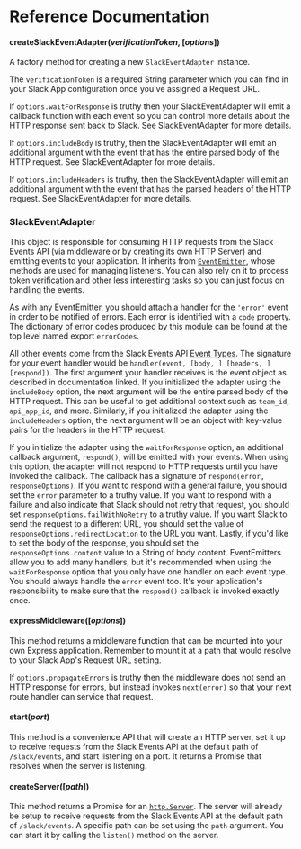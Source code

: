 # Reference Documentation

#### createSlackEventAdapter(_verificationToken_, [_options_])

A factory method for creating a new `SlackEventAdapter` instance.

The `verificationToken` is a required String parameter which you can find in your Slack App
configuration once you've assigned a Request URL.

If `options.waitForResponse` is truthy then your SlackEventAdapter will emit a callback function
with each event so you can control more details about the HTTP response sent back to Slack. See
SlackEventAdapter for more details.

If `options.includeBody` is truthy, then the SlackEventAdapter will emit an additional argument
with the event that has the entire parsed body of the HTTP request. See SlackEventAdapter for
more details.

If `options.includeHeaders` is truthy, then the SlackEventAdapter will emit an additional argument
with the event that has the parsed headers of the HTTP request. See SlackEventAdapter for more
details.

### SlackEventAdapter

This object is responsible for consuming HTTP requests from the Slack Events API (via middleware or
by creating its own HTTP Server) and emitting events to your application. It inherits from
[`EventEmitter`](https://nodejs.org/dist/latest-v4.x/docs/api/events.html#events_class_eventemitter),
whose methods are used for managing listeners. You can also rely on it to process token verification
and other less interesting tasks so you can just focus on handling the events.

As with any EventEmitter, you should attach a handler for the `'error'` event in order to be
notified of errors. Each error is identified with a `code` property. The dictionary of error codes
produced by this module can be found at the top level named export `errorCodes`.

All other events come from the Slack Events API [Event Types](https://api.slack.com/events/api).
The signature for your event handler would be `handler(event, [body, ] [headers, ] [respond])`.
The first argument your handler receives is the event object as described in documentation linked.
If you initialized the adapter using the `includeBody` option, the next argument will be the entire
parsed body of the HTTP request. This can be useful to get additional context such as `team_id`,
`api_app_id`, and more. Similarly, if you initialized the adapter using the `includeHeaders` option,
the next argument will be an object with key-value pairs for the headers in the HTTP request.

If you initialize the adapter using the `waitForResponse` option, an additional callback argument,
`respond()`, will be emitted with your events. When using this option, the adapter will not respond
to HTTP requests until you have invoked the callback. The callback has a signature of
`respond(error, responseOptions)`. If you want to respond with a general failure, you should set the
`error` parameter to a truthy value. If you want to respond with a failure and also indicate
that Slack should not retry that request, you should set `responseOptions.failWithNoRetry` to a
truthy value. If you want Slack to send the request to a different URL, you should set the
value of `responseOptions.redirectLocation` to the URL you want. Lastly, if you'd like to
set the body of the response, you should set the `responseOptions.content` value to a String of
body content. EventEmitters allow you to add many handlers, but it's recommended when using the
`waitForResponse` option that you only have one handler on each event type. You should always handle
the `error` event too. It's your application's responsibility to make sure that the `respond()`
callback is invoked exactly once.

#### expressMiddleware([_options_])

This method returns a middleware function that can be mounted into your own Express application.
Remember to mount it at a path that would resolve to your Slack App's Request URL setting.

If `options.propagateErrors` is truthy then the middleware does not send an HTTP response for
errors, but instead invokes `next(error)` so that your next route handler can service that request.

#### start(_port_)

This method is a convenience API that will create an HTTP server, set it up to receive requests
from the Slack Events API at the default path of `/slack/events`, and start listening on a port. It
returns a Promise that resolves when the server is listening.

#### createServer([_path_])

This method returns a Promise for an
[`http.Server`](https://nodejs.org/dist/latest-v4.x/docs/api/http.html#http_class_http_server). The
server will already be setup to receive requests from the Slack Events API at the default path of
`/slack/events`. A specific path can be set using the `path` argument. You can start it by calling
the `listen()` method on the server.
